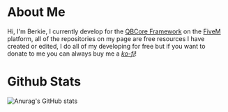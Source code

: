 # About Me

Hi, I'm Berkie, I currently develop for the [QBCore Framework](https://github.com/qbcore-framework) on the [FiveM](https://fivem.net) platform, all of the repositories on my page are free resources I have created or edited, I do all of my developing for free but if you want to donate to me you can always buy me a [*ko-fi*](https://www.ko-fi.com/BerkieB)!

# Github Stats

![Anurag's GitHub stats](https://github-readme-stats.vercel.app/api?username=BerkieBb&show_icons=true&theme=github_dark&count_private=true)
